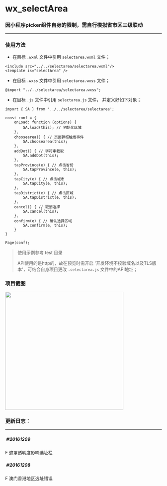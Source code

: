 # wx_selectArea

### 因小程序picker组件自身的限制，需自行模拟省市区三级联动

---

### 使用方法

- 在目标 `.wxml` 文件中引用 `selectarea.wxml` 文件；

```
<include src="../../selectarea/selectarea.wxml"/>
<template is="selectArea" />
```
- 在目标 `.wxss` 文件中引用 `selectarea.wxss` 文件；

```
@import "../../selectarea/selectarea.wxss";
```

- 在目标 `.js` 文件中引用 `selectarea.js` 文件， 并定义好如下对象；

```
import { SA } from '../../selectarea/selectarea';

const conf = {
    onLoad: function (options) {
        SA.load(this); // 初始化区域
    },
    choosearea() { // 页面弹框触发事件
        SA.choosearea(this); 
    },
    addDot() { // 字符串截取
        SA.addDot(this);
    },
    tapProvince(e) { // 点击省份
        SA.tapProvince(e, this);
    },
    tapCity(e) { // 点击城市
        SA.tapCity(e, this);
    },
    tapDistrict(e) { // 点击区域
        SA.tapDistrict(e, this);
    },
    cancel() { // 取消选择
        SA.cancel(this);
    },
    confirm(e) { // 确认选择区域
        SA.confirm(e, this);
    }
}

Page(conf);

```

> 使用示例参考 test 目录
>
>API使用的是http的，故在预览时需开启 '开发环境不校验域名以及TLS版本'，可结合自身项目更改 `.selectarea.js` 文件中的API地址；


### 项目截图

<img src="https://github.com/treadpit/wx_selectArea/blob/master/screenshot/154906d8z81rtbrh4t4ith.gif" width="380px">


### 更新日志：
---
##### ＃20161209

F 遮罩透明度影响选址栏

##### ＃20161208

F 澳门香港地区选址错误
